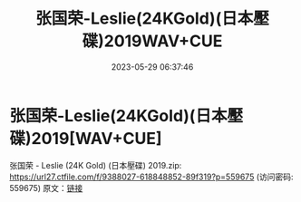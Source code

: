 ﻿---
title: 张国荣-Leslie(24KGold)(日本壓碟)2019WAV+CUE
date: 2023-05-29 06:37:46
categories: WAV车载音乐、镜像
tags: 华语中文
---
# 张国荣-Leslie(24KGold)(日本壓碟)2019[WAV+CUE]

张国荣 - Leslie (24K Gold) (日本壓碟) 2019.zip:
https://url27.ctfile.com/f/9388027-618848852-89f319?p=559675
(访问密码: 559675)
原文：[链接](https://blog.sina.com.cn/s/blog_1647c7e7601031232.html)